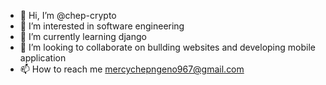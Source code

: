 - 👋 Hi, I’m @chep-crypto
- 👀 I’m interested in software engineering
- 🌱 I’m currently learning django
- 💞️ I’m looking to collaborate on bullding websites and developing mobile application
- 📫 How to reach me mercychepngeno967@gmail.com

<!---
chep-crypto/chep-crypto is a ✨ special ✨ repository because its `README.md` (this file) appears on your GitHub profile.
You can click the Preview link to take a look at your changes.
--->

